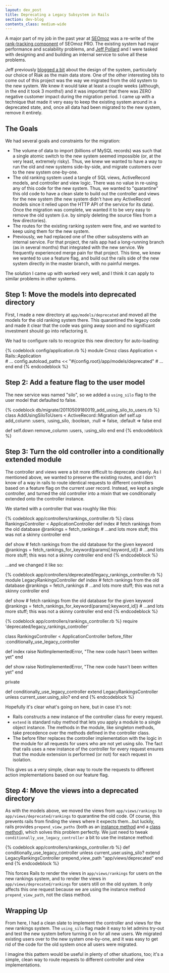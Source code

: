 ```yaml
---
layout: dev_post
title: Deprecating a Legacy Subsystem in Rails
section: dev-blog
contents_class: medium-wide
---
```


A major part of my job in the past year at [SEOmoz](http://www.seomoz.org/)
was a re-write of the [rank-tracking component](http://www.seomoz.org/features)
of SEOmoz PRO. The existing system had major performance and scalability problems,
and [Jeff Pollard](http://bitfluxx.com/) and I were tasked with designing and
and building an internal service to solve all these problems.

Jeff previously [blogged a bit](http://devblog.seomoz.org/2011/10/using-riak-for-ranking-collection/)
about the design of the system, particularly our choice of Riak as the
main data store. One of the other interesting bits to come out of this
project was the way we migrated from the old system to the new system.
We knew it would take at least a couple weeks (although, in the end it
took 3 months!) and it was important that there was ZERO negative customer
impact during the migration period. I came up with a technique that made
it very easy to keep the existing system around in a deprecated state,
and, once all data had been migrated to the new system, remove it
entirely.

## The Goals

We had several goals and constraints for the migration:

* The volume of data to import (billions of MySQL records) was such that a
  single atomic switch to the new system seemed impossible (or, at the very least,
  extremely risky). Thus, we knew we wanted to have a way to run the old
  and new systems side-by-side, and migrate customers over to the new
  system one-by-one.
* The old ranking system used a tangle of SQL views, ActiveRecord models, and
  controller and view logic. There was no value in re-using any of this
  code for the new system. Thus, we wanted to "quarantine" this old code to
  have a clean slate to build out the controller and views for the new
  system (the new system didn't have any ActiveRecord models since it
  relied upon the HTTP API of the service for its data). Once the
  migration was complete, we wanted it to be very easy to remove the old
  system (i.e. by simply deleting the source files from a few
  directories).
* The routes for the existing ranking system were fine, and we wanted to keep
  using them for the new system.
* Previously, we had replaced one of the other subsystems with an
  internal service. For that project, the rails app had a long-running
  branch (as in several months) that integrated with the new service. We
  frequently experienced merge pain for that project. This time, we knew
  we wanted to use a feature flag, and build out the rails side of the
  new system directly in the master branch, with no painful merges.

The solution I came up with worked very well, and I think it can apply
to similar problems in other systems.

## Step 1: Move the models into deprecated directory

First, I made a new directory at `app/models/deprecated` and moved all
the models for the old ranking system there. This quarantined the legacy
code and made it clear that the code was going away soon and no significant
investment should go into refactoring it.

We had to configure rails to recognize this new directory for
auto-loading:

{% codeblock config/application.rb %}
module Cmoz
  class Application < Rails::Application    
    # ...
    config.autoload_paths << "#{config.root}/app/models/deprecated"
    # ...
  end
end
{% endcodeblock %}

## Step 2: Add a feature flag to the user model

The new service was named "silo", so we added a `using_silo` flag
to the user model that defaulted to false.

{% codeblock db/migrate/20110509180019_add_using_silo_to_users.rb %}
class AddUsingSiloToUsers < ActiveRecord::Migration
  def self.up
    add_column :users, :using_silo, :boolean, :null => false, :default => false
  end

  def self.down
    remove_column :users, :using_silo
  end
end
{% endcodeblock %}

## Step 3: Turn the old controller into a conditionally extended module

The controller and views were a bit more difficult to deprecate cleanly.
As I mentioned above, we wanted to preserve the existing routes, and I
don't know of a way in rails to route identical requests to different
controllers based on a feature flag on the current user record. Instead,
we kept a single controller, and turned the old controller into a mixin
that we conditionally extended onto the controller instance.

We started with a controller that was roughly like this:

{% codeblock app/controllers/rankings_controller.rb %}
class RankingsController < ApplicationController
  def index
    # fetch rankings from the old database
    @rankings = fetch_rankings
    # ...and lots more stuff; this was not a skinny controller
  end

  def show
    # fetch rankings from the old database for the given keyword
    @rankings = fetch_rankings_for_keyword(params[:keyword_id])
    # ...and lots more stuff; this was not a skinny controller
  end
end
{% endcodeblock %}

...and we changed it like so:

{% codeblock app/controllers/deprecated/legacy_rankings_controller.rb %}
module LegacyRankingsController
  def index
    # fetch rankings from the old database
    @rankings = fetch_rankings
    # ...and lots more stuff; this was not a skinny controller
  end

  def show
    # fetch rankings from the old database for the given keyword
    @rankings = fetch_rankings_for_keyword(params[:keyword_id])
    # ...and lots more stuff; this was not a skinny controller
  end
end
{% endcodeblock %}

{% codeblock app/controllers/rankings_controller.rb %}
require 'deprecated/legacy_rankings_controller'

class RankingsController < ApplicationController
  before_filter :conditionally_use_legacy_controller

  def index
    raise NotImplementedError, "The new code hasn't been written yet"
  end

  def show
    raise NotImplementedError, "The new code hasn't been written yet"
  end

private

  def conditionally_use_legacy_controller
    extend LegacyRankingsController unless current_user.using_silo?
  end
end
{% endcodeblock %}

Hopefully it's clear what's going on here, but in case it's not:

* Rails constructs a new instance of the controller class for every
  request.
* `extend` is standard ruby method that lets you apply a module to a
  single object instance. The methods in the module, like singleton
  methods, take precedence over the methods defined in the controller
  class.
* The before filter replaces the controller implementation
  with the logic in the module for all requests for users who
  are not yet using silo. The fact that rails uses a new instance of
  the controller for every request ensures that the module extension is
  performed (or not) for each request in isolation.

This gives us a very simple, clean way to route the requests to
different action implementations based on our feature flag.

## Step 4: Move the views into a deprecated directory

As with the models above, we moved the views from `app/views/rankings`
to `app/views/deprecated/rankings` to quarantine the old code. Of
course, this prevents rails from finding the views where it expects them...but luckily, rails
provides `prepend_view_paths` (both as an [instance
method](https://github.com/rails/rails/blob/v3.1.3/actionpack/lib/abstract_controller/view_paths.rb#L54-56)
and a [class
method](https://github.com/rails/rails/blob/v3.1.3/actionpack/lib/abstract_controller/view_paths.rb#L69-77)),
which solves this problem perfectly. We just need to tweak
`conditionally_use_legacy_controller` a bit to use the instance method:

{% codeblock app/controllers/rankings_controller.rb %}
def conditionally_use_legacy_controller
  unless current_user.using_silo?
    extend LegacyRankingsController
    prepend_view_path "app/views/deprecated"
  end
end
{% endcodeblock %}

This forces Rails to render the views in `app/views/rankings` for users on the new
rankings system, and to render the views in `app/views/deprecated/rankings` for users still on
the old system. It only affects this one request because we are using
the instance method `prepend_view_path`, not the class method.

## Wrapping Up

From here, I had a clean slate to implement the controller and views
for the new rankings system. The `using_silo` flag made it easy to let
admins try-out and test the new system before turning it on for all new
users. We migrated existing users over to the new system one-by-one, and
it was easy to get rid of the code for the old system once all users
were migrated.

I imagine this pattern would be useful in plenty of other situations,
too; it's a simple, clean way to route requests to different controller and
view implementations.
